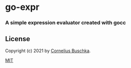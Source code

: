 # go-expr

### A simple expression evaluator created with gocc

## License
Copyright (c) 2021 by [Cornelius Buschka](https://github.com/cbuschka).

[MIT](./license.txt)
